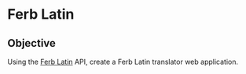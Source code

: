 # Ferb Latin

## Objective
Using the [Ferb Latin](https://ferb-latin.zoodinkers.com/) API, create a Ferb Latin translator web application.
